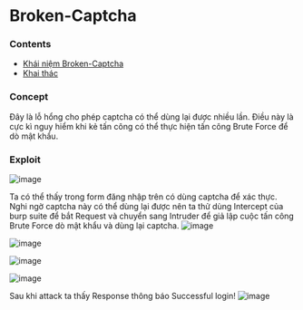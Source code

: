 # Broken-Captcha
### Contents
- [Khái niệm Broken-Captcha](https://github.com/chi442000/broken-captcha#Concept)
- [Khai thác](https://github.com/chi442000/broken-captcha#Exploit)
### Concept
Đây là lỗ hổng cho phép captcha có thể dùng lại được nhiều lần. Điều này là cực kì nguy hiểm khi kẻ tấn công có thể thực hiện tấn công Brute Force để dò mật khẩu.
### Exploit

![image](https://github.com/chi442000/Broken-Captcha/assets/84699930/9fda8014-9592-48ef-a2a6-afd34da12cf1)

Ta có thể thấy trong form đăng nhập trên có dùng captcha để xác thực. Nghi ngờ captcha này có thể dùng lại được nên ta thử dùng Intercept của burp suite để bắt Request và chuyển sang Intruder để giả lập cuộc tấn công Brute Force dò mật khẩu và dùng lại captcha. 
![image](https://github.com/chi442000/Broken-Captcha/assets/84699930/6dd228c4-896f-45a4-8dbd-e6d5ec45c90c)

![image](https://github.com/chi442000/Broken-Captcha/assets/84699930/180ed071-bc98-4aa1-8387-ad2da8173615)

![image](https://github.com/chi442000/Broken-Captcha/assets/84699930/066f7657-5927-4144-9833-9b9fa9456503)

![image](https://github.com/chi442000/Broken-Captcha/assets/84699930/77a98de5-ad87-4f47-94b5-6564922d748c)

Sau khi attack ta thấy Response thông báo Successful login!
![image](https://github.com/chi442000/Broken-Captcha/assets/84699930/648ee4ca-1479-4058-8f89-ba0f736c776b)





